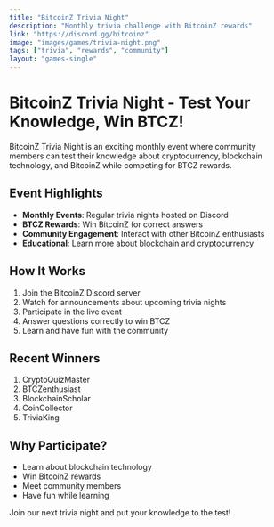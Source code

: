 ```yaml
---
title: "BitcoinZ Trivia Night"
description: "Monthly trivia challenge with BitcoinZ rewards"
link: "https://discord.gg/bitcoinz"
image: "images/games/trivia-night.png"
tags: ["trivia", "rewards", "community"]
layout: "games-single"
---
```


# BitcoinZ Trivia Night - Test Your Knowledge, Win BTCZ!

BitcoinZ Trivia Night is an exciting monthly event where community members can test their knowledge about cryptocurrency, blockchain technology, and BitcoinZ while competing for BTCZ rewards.

## Event Highlights
- **Monthly Events**: Regular trivia nights hosted on Discord
- **BTCZ Rewards**: Win BitcoinZ for correct answers
- **Community Engagement**: Interact with other BitcoinZ enthusiasts
- **Educational**: Learn more about blockchain and cryptocurrency

## How It Works
1. Join the BitcoinZ Discord server
2. Watch for announcements about upcoming trivia nights
3. Participate in the live event
4. Answer questions correctly to win BTCZ
5. Learn and have fun with the community

## Recent Winners
1. CryptoQuizMaster
2. BTCZenthusiast
3. BlockchainScholar
4. CoinCollector
5. TriviaKing

## Why Participate?
- Learn about blockchain technology
- Win BitcoinZ rewards
- Meet community members
- Have fun while learning

Join our next trivia night and put your knowledge to the test!
